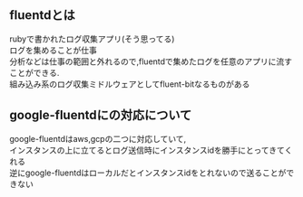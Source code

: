 ## fluentdとは
rubyで書かれたログ収集アプリ(そう思ってる)  
ログを集めることが仕事  
分析などは仕事の範囲と外れるので,fluentdで集めたログを任意のアプリに流すことができる.  
組み込み系のログ収集ミドルウェアとしてfluent-bitなるものがある  
## google-fluentdにの対応について
google-fluentdはaws,gcpの二つに対応していて,  
インスタンスの上に立てるとログ送信時にインスタンスidを勝手にとってきてくれる  
逆にgoogle-fluentdはローカルだとインスタンスidをとれないので送ることができない

